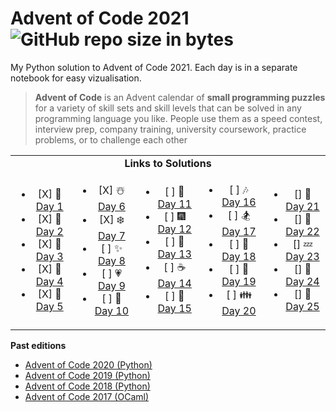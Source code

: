 # Advent of Code 2021  ![GitHub repo size in bytes](https://img.shields.io/github/repo-size/ameroyer/advent_of_code_2021.svg) 

My Python solution to Advent of Code 2021. Each day is in a separate notebook for easy vizualisation. 

> **Advent of Code** is an Advent calendar of **small programming puzzles** for a variety of skill sets and skill levels that can be solved in any programming language you like.
People use them as a speed contest, interview prep, company training, university coursework, practice problems, or to challenge each other


<table style='text-align:center'>
<tr>
<td colspan="5" align='center'><b>Links to Solutions</b></td>
</tr>

<tr>
<td>
<ul>
<li> [X] 🎅 <a href="https://github.com/ameroyer/advent_of_code_2020/blob/master/day01.ipynb">Day 1</a>
<li> [X] 🎁 <a href="https://github.com/ameroyer/advent_of_code_2020/blob/master/day02.ipynb">Day 2</a>
<li> [X] 🎄 <a href="https://github.com/ameroyer/advent_of_code_2020/blob/master/day03.ipynb">Day 3</a>
<li> [X] 🌠 <a href="https://github.com/ameroyer/advent_of_code_2020/blob/master/day04.ipynb">Day 4</a>
<li> [X] 🍰 <a href="https://github.com/ameroyer/advent_of_code_2020/blob/master/day05.ipynb">Day 5</a>
</ul>
</td>

<td>
<ul>
<li> [X] ☃️ <a href="https://github.com/ameroyer/advent_of_code_2020/blob/master/day06.ipynb">Day 6</a>
<li> [X] ❄️ <a href="https://github.com/ameroyer/advent_of_code_2020/blob/master/day07.ipynb">Day 7</a>
<li> [ ] ✨ <a href="https://github.com/ameroyer/advent_of_code_2020/blob/master/day08.ipynb">Day 8</a>
<li> [ ] 💗 <a href="https://github.com/ameroyer/advent_of_code_2020/blob/master/day09.ipynb">Day 9</a>
<li> [ ] 🍬 <a href="https://github.com/ameroyer/advent_of_code_2020/blob/master/day10.ipynb">Day 10</a>
</ul>
</td>

<td>
<ul>
<li> [ ] 🍲 <a href="https://github.com/ameroyer/advent_of_code_2020/blob/master/day11.ipynb">Day 11</a>
<li> [ ] 🎆 <a href="https://github.com/ameroyer/advent_of_code_2020/blob/master/day12.ipynb">Day 12</a>
<li> [ ] 🍭 <a href="https://github.com/ameroyer/advent_of_code_2020/blob/master/day13.ipynb">Day 13</a>
<li> [ ] ☕ <a href="https://github.com/ameroyer/advent_of_code_2020/blob/master/day14.ipynb">Day 14</a>
<li> [ ] 🌰 <a href="https://github.com/ameroyer/advent_of_code_2020/blob/master/day15.ipynb">Day 15</a>
</ul>
</td>

<td>
<ul>
<li> [ ] 🎶 <a href="https://github.com/ameroyer/advent_of_code_2020/blob/master/day16.ipynb">Day 16</a>
<li> [ ] 🏂 <a href="https://github.com/ameroyer/advent_of_code_2020/blob/master/day17.ipynb">Day 17</a>
<li> [ ] 🍠 <a href="https://github.com/ameroyer/advent_of_code_2020/blob/master/day18.ipynb">Day 18</a>
<li> [ ] 🍫 <a href="https://github.com/ameroyer/advent_of_code_2020/blob/master/day19.ipynb">Day 19</a>
<li> [ ] 👪 <a href="https://github.com/ameroyer/advent_of_code_2020/blob/master/day20.ipynb">Day 20</a>
</ul>
</td>

<td>
<ul>
<li> [] 🍪 <a href="https://github.com/ameroyer/advent_of_code_2020/blob/master/day21.ipynb">Day 21</a>
<li> [] 🎀 <a href="https://github.com/ameroyer/advent_of_code_2020/blob/master/day22.ipynb">Day 22</a>
<li> [] 💤 <a href="https://github.com/ameroyer/advent_of_code_2020/blob/master/day23.ipynb">Day 23</a>
<li> [] 🎉 <a href="https://github.com/ameroyer/advent_of_code_2020/blob/master/day24.ipynb">Day 24</a>
<li> [] 💫 <a href="https://github.com/ameroyer/advent_of_code_2020/blob/master/day25.ipynb">Day 25</a>
</ul>
</td>
</tr>
</table>



**Past editions**

 * [Advent of Code 2020 (Python)](https://github.com/ameroyer/advent_of_code_2020)
 * [Advent of Code 2019 (Python)](https://github.com/ameroyer/advent_of_code_2019)
 * [Advent of Code 2018 (Python)](https://github.com/ameroyer/advent_of_code_2018)
 * [Advent of Code 2017 (OCaml)](https://github.com/ameroyer/advent_of_code_2017)
